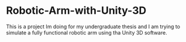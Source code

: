 # Robotic-Arm-with-Unity-3D
This is a project Im doing for my undergraduate thesis and I am trying to simulate a fully functional robotic arm using tha Unity 3D software.
